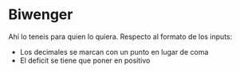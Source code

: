# Biwenger
Ahí lo teneis para quien lo quiera. Respecto al formato de los inputs: 
- Los decimales se marcan con un punto en lugar de coma
- El deficit se tiene que poner en positivo
